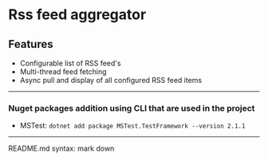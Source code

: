 # Rss feed aggregator
## Features
* Configurable list of RSS feed's
* Multi-thread feed fetching
* Async pull and display of all configured RSS feed items

---
### Nuget packages addition using CLI that are used in the project
* MSTest: ```dotnet add package MSTest.TestFramework --version 2.1.1```

---
README.md syntax: mark down